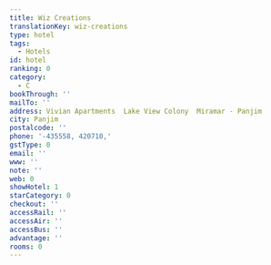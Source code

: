 ```yaml
---
title: Wiz Creations
translationKey: wiz-creations
type: hotel
tags:
  - Hotels
id: hotel
ranking: 0
category:
  - C
bookThrough: ''
mailTo: ''
address: Vivian Apartments  Lake View Colony  Miramar - Panjim
city: Panjim
postalcode: ''
phone: '-435558, 420710,'
gstType: 0
email: ''
www: ''
note: ''
web: 0
showHotel: 1
starCategory: 0
checkout: ''
accessRail: ''
accessAir: ''
accessBus: ''
advantage: ''
rooms: 0
---
```







